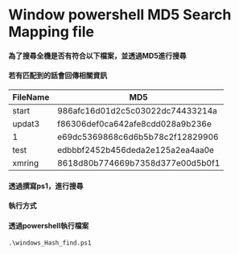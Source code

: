 # Window powershell MD5 Search Mapping file


#### 為了搜尋全機是否有符合以下檔案，並透過MD5進行搜尋
#### 若有匹配到的話會回傳相關資訊
|FileName |MD5                             |
|-----    |--------------------------------|
|start    |986afc16d01d2c5c03022dc74433214a|
|updat3   |f86306def0ca642afe8cdd028a9b236e|
|1        |e69dc5369868c6d6b5b78c2f12829906|
|test     |edbbbf2452b456deda2e125a2ea4aa0e|
|xmring   |8618d80b774669b7358d377e00d5b0f1|

#### 透過撰寫ps1，進行搜尋

#### 執行方式
#### 透過powershell執行檔案
```
.\windows_Hash_find.ps1
```
